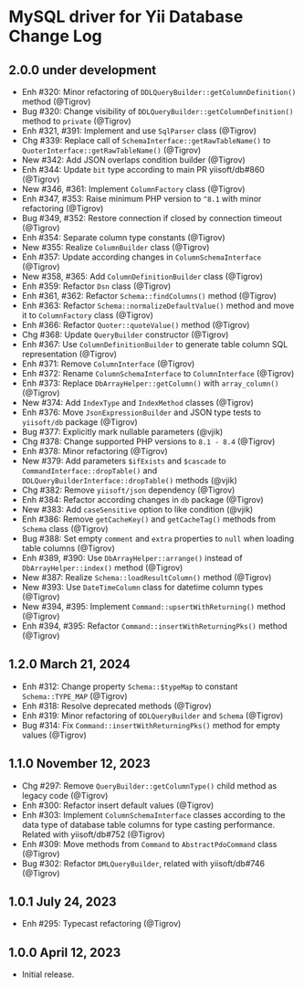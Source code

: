 # MySQL driver for Yii Database Change Log

## 2.0.0 under development

- Enh #320: Minor refactoring of `DDLQueryBuilder::getColumnDefinition()` method (@Tigrov)
- Bug #320: Change visibility of `DDLQueryBuilder::getColumnDefinition()` method to `private` (@Tigrov)
- Enh #321, #391: Implement and use `SqlParser` class (@Tigrov)
- Chg #339: Replace call of `SchemaInterface::getRawTableName()` to `QuoterInterface::getRawTableName()` (@Tigrov)
- New #342: Add JSON overlaps condition builder (@Tigrov)
- Enh #344: Update `bit` type according to main PR yiisoft/db#860 (@Tigrov)
- New #346, #361: Implement `ColumnFactory` class (@Tigrov)
- Enh #347, #353: Raise minimum PHP version to `^8.1` with minor refactoring (@Tigrov)
- Bug #349, #352: Restore connection if closed by connection timeout (@Tigrov)
- Enh #354: Separate column type constants (@Tigrov)
- New #355: Realize `ColumnBuilder` class (@Tigrov)
- Enh #357: Update according changes in `ColumnSchemaInterface` (@Tigrov)
- New #358, #365: Add `ColumnDefinitionBuilder` class (@Tigrov)
- Enh #359: Refactor `Dsn` class (@Tigrov)
- Enh #361, #362: Refactor `Schema::findColumns()` method (@Tigrov)
- Enh #363: Refactor `Schema::normalizeDefaultValue()` method and move it to `ColumnFactory` class (@Tigrov)
- Enh #366: Refactor `Quoter::quoteValue()` method (@Tigrov)
- Chg #368: Update `QueryBuilder` constructor (@Tigrov)
- Enh #367: Use `ColumnDefinitionBuilder` to generate table column SQL representation (@Tigrov)
- Enh #371: Remove `ColumnInterface` (@Tigrov)
- Enh #372: Rename `ColumnSchemaInterface` to `ColumnInterface` (@Tigrov)
- Enh #373: Replace `DbArrayHelper::getColumn()` with `array_column()` (@Tigrov)
- New #374: Add `IndexType` and `IndexMethod` classes (@Tigrov)
- Enh #376: Move `JsonExpressionBuilder` and JSON type tests to `yiisoft/db` package (@Tigrov)
- Bug #377: Explicitly mark nullable parameters (@vjik)
- Chg #378: Change supported PHP versions to `8.1 - 8.4` (@Tigrov)
- Enh #378: Minor refactoring (@Tigrov)
- New #379: Add parameters `$ifExists` and `$cascade` to `CommandInterface::dropTable()` and
  `DDLQueryBuilderInterface::dropTable()` methods (@vjik)
- Chg #382: Remove `yiisoft/json` dependency (@Tigrov)
- Enh #384: Refactor according changes in `db` package (@Tigrov)
- New #383: Add `caseSensitive` option to like condition (@vjik)
- Enh #386: Remove `getCacheKey()` and `getCacheTag()` methods from `Schema` class (@Tigrov)
- Bug #388: Set empty `comment` and `extra` properties to `null` when loading table columns (@Tigrov)
- Enh #389, #390: Use `DbArrayHelper::arrange()` instead of `DbArrayHelper::index()` method (@Tigrov)
- New #387: Realize `Schema::loadResultColumn()` method (@Tigrov)
- New #393: Use `DateTimeColumn` class for datetime column types (@Tigrov)
- New #394, #395: Implement `Command::upsertWithReturning()` method (@Tigrov)
- Enh #394, #395: Refactor `Command::insertWithReturningPks()` method (@Tigrov)

## 1.2.0 March 21, 2024

- Enh #312: Change property `Schema::$typeMap` to constant `Schema::TYPE_MAP` (@Tigrov)
- Enh #318: Resolve deprecated methods (@Tigrov)
- Enh #319: Minor refactoring of `DDLQueryBuilder` and `Schema` (@Tigrov)
- Bug #314: Fix `Command::insertWithReturningPks()` method for empty values (@Tigrov)

## 1.1.0 November 12, 2023

- Chg #297: Remove `QueryBuilder::getColumnType()` child method as legacy code (@Tigrov)
- Enh #300: Refactor insert default values (@Tigrov)
- Enh #303: Implement `ColumnSchemaInterface` classes according to the data type of database table columns
  for type casting performance. Related with yiisoft/db#752 (@Tigrov)
- Enh #309: Move methods from `Command` to `AbstractPdoCommand` class (@Tigrov)
- Bug #302: Refactor `DMLQueryBuilder`, related with yiisoft/db#746 (@Tigrov)

## 1.0.1 July 24, 2023

- Enh #295: Typecast refactoring (@Tigrov)

## 1.0.0 April 12, 2023

- Initial release.
